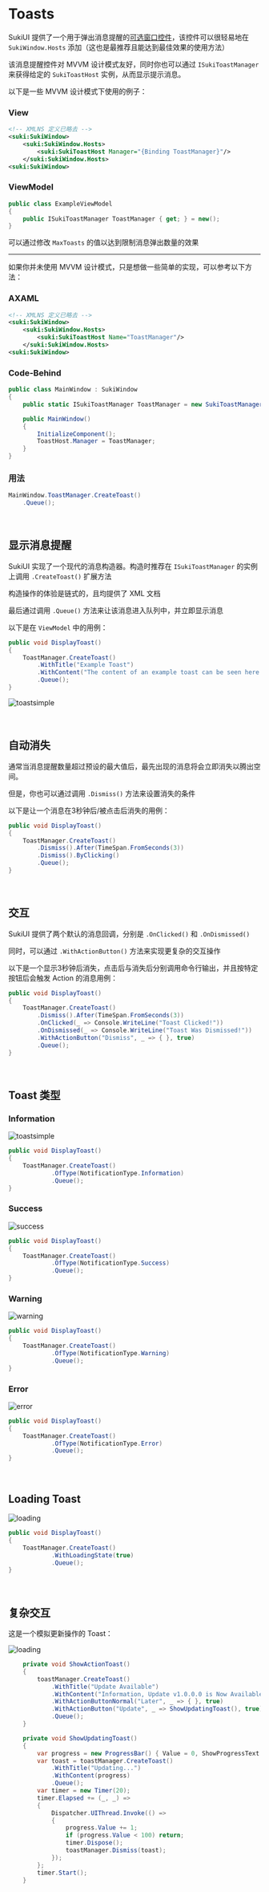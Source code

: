 # Toasts

SukiUI 提供了一个用于弹出消息提醒的[可选窗口控件](./hosts)，该控件可以很轻易地在 `SukiWindow.Hosts` 添加（这也是最推荐且能达到最佳效果的使用方法）

该消息提醒控件对 MVVM 设计模式友好，同时你也可以通过 `ISukiToastManager` 来获得给定的 `SukiToastHost` 实例，从而显示提示消息。

以下是一些 MVVM 设计模式下使用的例子：

### View
```xml
<!-- XMLNS 定义已略去 -->
<suki:SukiWindow>
	<suki:SukiWindow.Hosts>
		<suki:SukiToastHost Manager="{Binding ToastManager}"/>
	</suki:SukiWindow.Hosts>
<suki:SukiWindow>
```

### ViewModel
```cs
public class ExampleViewModel
{
	public ISukiToastManager ToastManager { get; } = new();
}
```

可以通过修改 `MaxToasts` 的值以达到限制消息弹出数量的效果

---

如果你并未使用 MVVM 设计模式，只是想做一些简单的实现，可以参考以下方法：

### AXAML
```xml
<!-- XMLNS 定义已略去 -->
<suki:SukiWindow>
	<suki:SukiWindow.Hosts>
		<suki:SukiToastHost Name="ToastManager"/>
	</suki:SukiWindow.Hosts>
<suki:SukiWindow>
```

### Code-Behind
```cs
public class MainWindow : SukiWindow
{
	public static ISukiToastManager ToastManager = new SukiToastManager();

	public MainWindow()
	{
		InitializeComponent();
		ToastHost.Manager = ToastManager;
	}
}
```

### 用法

```cs
MainWindow.ToastManager.CreateToast()
	.Queue();
```

<br/>

## 显示消息提醒

SukiUI 实现了一个现代的消息构造器。构造时推荐在 `ISukiToastManager` 的实例上调用 `.CreateToast()` 扩展方法

构造操作的体验是链式的，且均提供了 XML 文档

最后通过调用 `.Queue()` 方法来让该消息进入队列中，并立即显示消息

以下是在 `ViewModel` 中的用例：

```cs
public void DisplayToast()
{
	ToastManager.CreateToast()
		.WithTitle("Example Toast")
		.WithContent("The content of an example toast can be seen here.")
		.Queue();
}
```

![toastsimple](https://github.com/user-attachments/assets/841b13a3-7983-4f39-9c15-3ce97510ba0d)

<br/>

## 自动消失

通常当消息提醒数量超过预设的最大值后，最先出现的消息将会立即消失以腾出空间。

但是，你也可以通过调用 `.Dismiss()` 方法来设置消失的条件

以下是让一个消息在3秒钟后/被点击后消失的用例：

```cs
public void DisplayToast()
{
	ToastManager.CreateToast()
		.Dismiss().After(TimeSpan.FromSeconds(3))
        .Dismiss().ByClicking()
        .Queue();
}
```

<br/>

## 交互

SukiUI 提供了两个默认的消息回调，分别是 `.OnClicked()` 和 `.OnDismissed()`

同时，可以通过 `.WithActionButton()` 方法来实现更复杂的交互操作

以下是一个显示3秒钟后消失，点击后与消失后分别调用命令行输出，并且按特定按钮后会触发 Action 的消息用例：

```cs
public void DisplayToast()
{
	ToastManager.CreateToast()
		.Dismiss().After(TimeSpan.FromSeconds(3))
        .OnClicked(_ => Console.WriteLine("Toast Clicked!"))
        .OnDismissed(_ => Console.WriteLine("Toast Was Dismissed!")) 
        .WithActionButton("Dismiss", _ => { }, true)
        .Queue();
}
```

<br/>

## Toast 类型

### Information

![toastsimple](https://github.com/user-attachments/assets/6a9f14b6-64a9-4a7b-a6b6-e15d8ad80ebc)

```cs
public void DisplayToast()
{
	ToastManager.CreateToast()
            .OfType(NotificationType.Information)
            .Queue();
}
```

### Success

![success](https://github.com/user-attachments/assets/71ea5077-21b6-4f8b-bbe8-7ef2760041ef)

```cs
public void DisplayToast()
{
	ToastManager.CreateToast()
            .OfType(NotificationType.Success)
            .Queue();
}
```

### Warning

![warning](https://github.com/user-attachments/assets/303999ab-44ba-4819-82ad-a8869c7ca5f3)

```cs
public void DisplayToast()
{
	ToastManager.CreateToast()
            .OfType(NotificationType.Warning)
            .Queue();
}
```

### Error

![error](https://github.com/user-attachments/assets/686da808-e594-41cf-b44a-ae586eadedc7)

```cs
public void DisplayToast()
{
	ToastManager.CreateToast()
            .OfType(NotificationType.Error)
            .Queue();
}
```

<br/>

## Loading Toast

![loading](https://github.com/user-attachments/assets/7857721a-e7a0-4bf5-beff-31363c606ce4)

```cs
public void DisplayToast()
{
	ToastManager.CreateToast()
            .WithLoadingState(true)
            .Queue();
}
```

<br/>

## 复杂交互

这是一个模拟更新操作的 Toast：

![loading](https://github.com/user-attachments/assets/479d7e09-a37b-4595-85a5-02c669b8592a)

```cs
    private void ShowActionToast()
    {
        toastManager.CreateToast()
            .WithTitle("Update Available")
            .WithContent("Information, Update v1.0.0.0 is Now Available.")
            .WithActionButtonNormal("Later", _ => { }, true)
            .WithActionButton("Update", _ => ShowUpdatingToast(), true)
            .Queue();
    }

    private void ShowUpdatingToast()
    {
        var progress = new ProgressBar() { Value = 0, ShowProgressText = true };
        var toast = toastManager.CreateToast()
            .WithTitle("Updating...")
            .WithContent(progress)
            .Queue();
        var timer = new Timer(20);
        timer.Elapsed += (_, _) =>
        {
            Dispatcher.UIThread.Invoke(() =>
            {
                progress.Value += 1;
                if (progress.Value < 100) return;
                timer.Dispose();
                toastManager.Dismiss(toast);
            });
        };
        timer.Start();
    }
```

